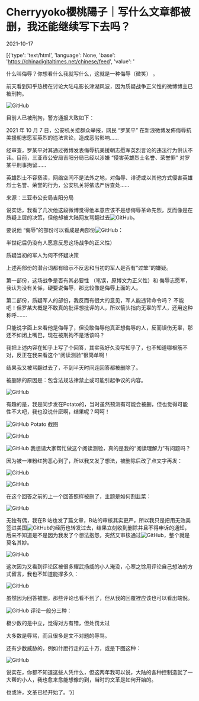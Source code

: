 # Cherryyoko櫻桃陽子｜写什么文章都被删，我还能继续写下去吗？

2021-10-17

[{'type': 'text/html', 'language': None, 'base': 'https://chinadigitaltimes.net/chinese/feed', 'value': '

什么叫侮辱？你想看什么我就写什么，这就是一种侮辱（微笑） 。



前天看到知乎热榜在讨论大陆电影长津湖风波，因为质疑战争正义性的微博博主已被刑拘。

![GitHub](https://chinadigitaltimes.net/chinese/files/2021/10/post-672154-616aab3baa58c.png)

目前人已被刑拘，警方通报大致如下：



2021 年 10 月 7 日，公安机关接群众举报，网民 “罗某平” 在新浪微博发佈侮辱抗美援朝志愿军英烈的违法言论，造成恶劣影响&#8230;&#8230;

经审查，罗某平对其通过微博发表侮辱抗美援朝志愿军英烈言论的违法行为供认不讳。目前，三亚市公安局吉阳分局已经以涉嫌 “侵害英雄烈士名誉、荣誉罪” 对罗某平刑事拘留&#8230;&#8230;

英雄烈士不容亵渎，网络空间不是法外之地，对侮辱、诽谤或以其他方式侵害英雄烈士名誉、荣誉的行为，公安机关将依法严厉查处&#8230;&#8230;

来源：三亚市公安局吉阳分局



说实话，我看了几次他这段微博觉得他本意应该不是想侮辱革命先烈，反而像是在质疑上层的决策，但他却被大陆网友骂翻过去![GitHub](https://s.w.org/images/core/emoji/13.1.0/72x72/1f602.png)。

要说他 “侮辱”的部份可以看成是两部份![GitHub](https://s.w.org/images/core/emoji/13.1.0/72x72/1f47a.png)：





半世纪后仍没有人愿意反思这场战争的正义性）





质疑当初的军人为何不怀疑决策





上述两部份的潜台词都有暗示不反思和当初的军人是否有“过笨”的嫌疑。

第一部份，这场战争是否有其必要性 （笔误，原博文为正义性）和  侮辱志愿军，我认为没有关係，硬要说侮辱，那比较像是侮辱上面的人。

第二部份，质疑军人的部份，我反而有很大的意见，军人能违背命令吗？ 不能吧！但罗某大概是不敢真的批评想批评的人，所以箭头指向无辜的军人，还用这种称呼&#8230;&#8230;.

只能说字面上来看他是侮辱了，但没敢侮辱他真正想侮辱的人，反而误伤无辜，那还不如闭上嘴巴，现在被刑拘不是活该吗？

我把上述内容在知乎上写了个回答，其实我好久没写知乎了，也不知道哪根筋不对，反正在我来看这个“阅读测验”很简单啊！

结果我又被骂翻过去了，不到半天时间连回答都被删除了。

被删除的原因是：包含法规法律禁止或可能引起争议的内容。

![GitHub](https://chinadigitaltimes.net/chinese/files/2021/10/post-672154-616aab3ccdd2c.png)

有趣的是，我是同步发在Potato的，当时虽然预测有可能会被删，但也觉得可能性不大吧，我也没说什麽啊，结果呢？呵呵！

![GitHub](https://s.w.org/images/core/emoji/13.1.0/72x72/25b6.png) Potato 截图

![GitHub](https://chinadigitaltimes.net/chinese/files/2021/10/post-672154-616aab3e01554.png)

![GitHub](https://s.w.org/images/core/emoji/13.1.0/72x72/260e.png) 我想请大家帮忙做这个阅读测验，真的是我的“阅读理解力”有问题吗？

因为被一堆粉红狗恶心到了，所以我又发了想法，被删除后改了点文字再发：

![GitHub](https://chinadigitaltimes.net/chinese/files/2021/10/post-672154-616aab3f58373.png)

![GitHub](https://chinadigitaltimes.net/chinese/files/2021/10/post-672154-616aab410c483.png)

在这个回答之前的上一个回答照样被删了，主题是如何割韭菜：

![GitHub](https://chinadigitaltimes.net/chinese/files/2021/10/post-672154-616aab425e5a1.png)

无独有偶，我在B 站也发了篇文章，B站的审核其实更严，所以我只是把用无效美签进美国![GitHub](https://s.w.org/images/core/emoji/13.1.0/72x72/1f1fa-1f1f8.png)的经历也转发过去，结果立刻收到删除并且不得申诉的通知，后来不知道是不是因为我发了个想法抱怨，突然又审核通过![GitHub](https://s.w.org/images/core/emoji/13.1.0/72x72/2705.png)，整个就是莫名其妙。

![GitHub](https://chinadigitaltimes.net/chinese/files/2021/10/post-672154-616aab43558e6.)

这次因为又看到评论区被很多耀武扬威的小人淹没，心寒之馀用评论自己想法的方式留言，我也不知道能撑多久：

![GitHub](https://chinadigitaltimes.net/chinese/files/2021/10/post-672154-616aab44a6492.png)

虽然因为回答被删，那些评论也看不到了，但从我的回覆裡应该也可以看出端倪。

![GitHub](https://s.w.org/images/core/emoji/13.1.0/72x72/25b6.png) 评论一般分三种：

极少数的是中立，觉得对方有错，但处罚太过

大多数是辱骂，而且很多是文不对题的辱骂。

还有少数威胁的，例如什麽行走的五十万，或是下图这种：

![GitHub](https://chinadigitaltimes.net/chinese/files/2021/10/post-672154-616aab463482f.png)

说实在，你都不知道这些人凭什么，但这两年我可以说，大陆的各种控制造就了一大帮的小人，我也愈来愈能想像的到，当时的文革是如何开始的。

也或许，文革已经开始了。'}]